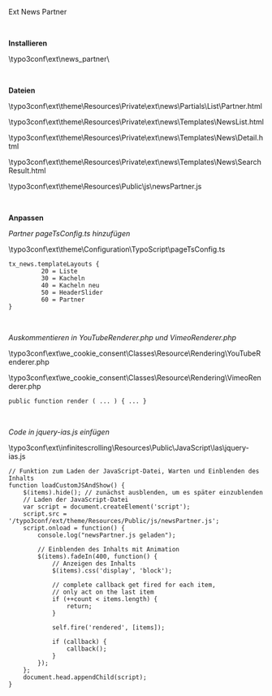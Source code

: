 Ext News Partner

&nbsp;

**Installieren**

\typo3conf\ext\news_partner\

&nbsp;

**Dateien**

\typo3conf\ext\theme\Resources\Private\ext\news\Partials\List\Partner.html

\typo3conf\ext\theme\Resources\Private\ext\news\Templates\NewsList.html

\typo3conf\ext\theme\Resources\Private\ext\news\Templates\News\Detail.html

\typo3conf\ext\theme\Resources\Private\ext\news\Templates\News\SearchResult.html

\typo3conf\ext\theme\Resources\Public\js\newsPartner.js

&nbsp;

**Anpassen**

_Partner pageTsConfig.ts hinzufügen_

\typo3conf\ext\theme\Configuration\TypoScript\pageTsConfig.ts

```
tx_news.templateLayouts {
         20 = Liste
         30 = Kacheln
         40 = Kacheln neu
         50 = HeaderSlider
         60 = Partner
}
```

&nbsp;

_Auskommentieren in YouTubeRenderer.php und VimeoRenderer.php_

\typo3conf\ext\we_cookie_consent\Classes\Resource\Rendering\YouTubeRenderer.php

\typo3conf\ext\we_cookie_consent\Classes\Resource\Rendering\VimeoRenderer.php

```
public function render ( ... ) { ... }
```

&nbsp;

_Code in jquery-ias.js einfügen_

\typo3conf\ext\infinitescrolling\Resources\Public\JavaScript\Ias\jquery-ias.js

```
// Funktion zum Laden der JavaScript-Datei, Warten und Einblenden des Inhalts
function loadCustomJSAndShow() {
    $(items).hide(); // zunächst ausblenden, um es später einzublenden
    // Laden der JavaScript-Datei
    var script = document.createElement('script');
    script.src = '/typo3conf/ext/theme/Resources/Public/js/newsPartner.js';
    script.onload = function() {
        console.log("newsPartner.js geladen");
        
        // Einblenden des Inhalts mit Animation
        $(items).fadeIn(400, function() {
            // Anzeigen des Inhalts
            $(items).css('display', 'block');

            // complete callback get fired for each item,
            // only act on the last item
            if (++count < items.length) {
                return;
            }

            self.fire('rendered', [items]);

            if (callback) {
                callback();
            }
        });
    };
    document.head.appendChild(script);
}
```
